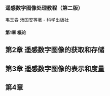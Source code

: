 ### 遥感数字图像处理教程（第二版）

韦玉春 汤国安等著 - 科学出版社

#### 第1章 概论
## 第2章 遥感数字图像的获取和存储
## 第3章 遥感数字图像的表示和度量
## 第4章 
